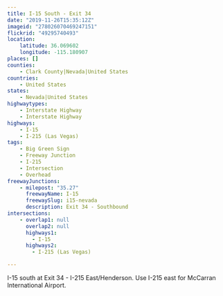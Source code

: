 ```yaml
---
title: I-15 South - Exit 34
date: "2019-11-26T15:35:12Z"
imageid: "278026070469247151"
flickrid: "49295740493"
location:
    latitude: 36.069602
    longitude: -115.180907
places: []
counties:
    - Clark County|Nevada|United States
countries:
    - United States
states:
    - Nevada|United States
highwaytypes:
    - Interstate Highway
    - Interstate Highway
highways:
    - I-15
    - I-215 (Las Vegas)
tags:
    - Big Green Sign
    - Freeway Junction
    - I-215
    - Intersection
    - Overhead
freewayJunctions:
    - milepost: "35.27"
      freewayName: I-15
      freewaySlug: i15-nevada
      description: Exit 34 - Southbound
intersections:
    - overlap1: null
      overlap2: null
      highways1:
        - I-15
      highways2:
        - I-215 (Las Vegas)

---
```

I-15 south at Exit 34 - I-215 East/Henderson.  Use I-215 east for McCarran International Airport.